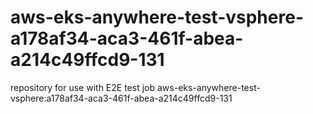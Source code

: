 # aws-eks-anywhere-test-vsphere-a178af34-aca3-461f-abea-a214c49ffcd9-131
repository for use with E2E test job aws-eks-anywhere-test-vsphere:a178af34-aca3-461f-abea-a214c49ffcd9-131
